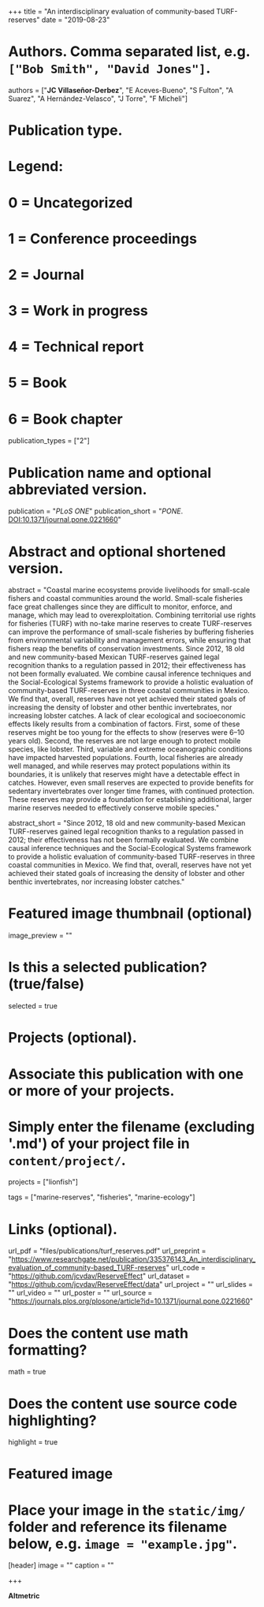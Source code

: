 +++
title = "An interdisciplinary evaluation of community-based TURF-reserves"
date = "2019-08-23"

# Authors. Comma separated list, e.g. `["Bob Smith", "David Jones"]`.
authors = ["**JC Villaseñor-Derbez**", "E Aceves-Bueno", "S Fulton", "A Suarez", "A Hernández-Velasco", "J Torre", "F Micheli"]

# Publication type.
# Legend:
# 0 = Uncategorized
# 1 = Conference proceedings
# 2 = Journal
# 3 = Work in progress
# 4 = Technical report
# 5 = Book
# 6 = Book chapter
publication_types = ["2"]

# Publication name and optional abbreviated version.
publication = "*PLoS ONE*"
publication_short = "*PONE*. [DOI:10.1371/journal.pone.0221660](https://doi.org/10.1371/journal.pone.0221660)"

# Abstract and optional shortened version.
abstract = "Coastal marine ecosystems provide livelihoods for small-scale fishers and coastal communities around the world. Small-scale fisheries face great challenges since they are difficult to monitor, enforce, and manage, which may lead to overexploitation. Combining territorial use rights for fisheries (TURF) with no-take marine reserves to create TURF-reserves can improve the performance of small-scale fisheries by buffering fisheries from environmental variability and management errors, while ensuring that fishers reap the benefits of conservation investments. Since 2012, 18 old and new community-based Mexican TURF-reserves gained legal recognition thanks to a regulation passed in 2012; their effectiveness has not been formally evaluated. We combine causal inference techniques and the Social-Ecological Systems framework to provide a holistic evaluation of community-based TURF-reserves in three coastal communities in Mexico. We find that, overall, reserves have not yet achieved their stated goals of increasing the density of lobster and other benthic invertebrates, nor increasing lobster catches. A lack of clear ecological and socioeconomic effects likely results from a combination of factors. First, some of these reserves might be too young for the effects to show (reserves were 6–10 years old). Second, the reserves are not large enough to protect mobile species, like lobster. Third, variable and extreme oceanographic conditions have impacted harvested populations. Fourth, local fisheries are already well managed, and while reserves may protect populations within its boundaries, it is unlikely that reserves might have a detectable effect in catches. However, even small reserves are expected to provide benefits for sedentary invertebrates over longer time frames, with continued protection. These reserves may provide a foundation for establishing additional, larger marine reserves needed to effectively conserve mobile species."

abstract_short = "Since 2012, 18 old and new community-based Mexican TURF-reserves gained legal recognition thanks to a regulation passed in 2012; their effectiveness has not been formally evaluated. We combine causal inference techniques and the Social-Ecological Systems framework to provide a holistic evaluation of community-based TURF-reserves in three coastal communities in Mexico. We find that, overall, reserves have not yet achieved their stated goals of increasing the density of lobster and other benthic invertebrates, nor increasing lobster catches."

# Featured image thumbnail (optional)
image_preview = ""

# Is this a selected publication? (true/false)
selected = true

# Projects (optional).
#   Associate this publication with one or more of your projects.
#   Simply enter the filename (excluding '.md') of your project file in `content/project/`.
projects = ["lionfish"]

tags = ["marine-reserves", "fisheries", "marine-ecology"]

# Links (optional).
url_pdf = "files/publications/turf_reserves.pdf"
url_preprint = "https://www.researchgate.net/publication/335376143_An_interdisciplinary_evaluation_of_community-based_TURF-reserves"
url_code = "https://github.com/jcvdav/ReserveEffect"
url_dataset = "https://github.com/jcvdav/ReserveEffect/data"
url_project = ""
url_slides = ""
url_video = ""
url_poster = ""
url_source = "https://journals.plos.org/plosone/article?id=10.1371/journal.pone.0221660"

# Does the content use math formatting?
math = true

# Does the content use source code highlighting?
highlight = true

# Featured image
# Place your image in the `static/img/` folder and reference its filename below, e.g. `image = "example.jpg"`.
[header]
image = ""
caption = ""

+++

**Altmetric**

<script type="text/javascript" src="https://d1bxh8uas1mnw7.cloudfront.net/assets/embed.js"></script><div class="altmetric-embed" data-badge-type="donut" data-altmetric-id="58379355" />

